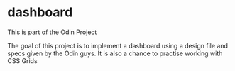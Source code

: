# dashboard
This is part of the Odin Project

The goal of this project is to implement a dashboard using a design file
and specs given by the Odin guys. It is also a chance to practise working
with CSS Grids
